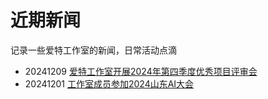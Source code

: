 # 近期新闻

记录一些爱特工作室的新闻，日常活动点滴

* 20241209 [爱特工作室开展2024年第四季度优秀项目评审会](工作室开展2024年第四季度优秀项目评审会.md)
* 20241201 [工作室成员参加2024山东AI大会](<工作室成员参加山东AI大会.md>)
